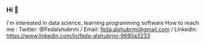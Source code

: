 ### Hi 👋
I'm interested in data science, learning programming software 
How to reach me : Twitter: @Fedalshubrmi / Email: feda.alshubrmi@gmail.com / LinkedIn: https://www.linkedin.com/in/feda-alshubrmi-9690a3233
